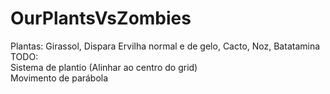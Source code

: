 # OurPlantsVsZombies<br>
Plantas: Girassol, Dispara Ervilha normal e de gelo, Cacto, Noz, Batatamina<br> 
TODO:<br>
Sistema de plantio (Alinhar ao centro do grid)<br>
Movimento de parábola
